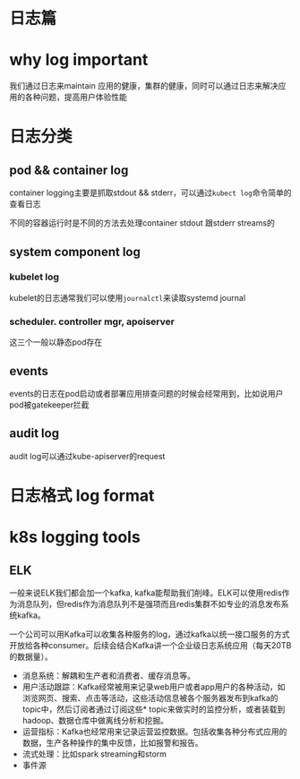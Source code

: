 # 日志篇

# why log important
我们通过日志来maintain 应用的健康，集群的健康，同时可以通过日志来解决应用的各种问题，提高用户体验性能

# 日志分类
## pod && container log
container logging主要是抓取stdout && stderr，可以通过`kubect log`命令简单的查看日志

不同的容器运行时是不同的方法去处理container stdout 跟stderr streams的

## system component log
### kubelet log
kubelet的日志通常我们可以使用`journalctl`来读取systemd journal
### scheduler. controller mgr, apoiserver
这三个一般以静态pod存在

## events
events的日志在pod启动或者部署应用排查问题的时候会经常用到，比如说用户pod被gatekeeper拦截
## audit log
audit log可以通过kube-apiserver的request
# 日志格式 log format

# k8s logging tools

## ELK
一般来说ELK我们都会加一个kafka, kafka能帮助我们削峰。ELK可以使用redis作为消息队列，但redis作为消息队列不是强项而且redis集群不如专业的消息发布系统kafka。

一个公司可以用Kafka可以收集各种服务的log，通过kafka以统一接口服务的方式开放给各种consumer。后续会结合Kafka讲一个企业级日志系统应用（每天20TB的数据量）。
* 消息系统：解耦和生产者和消费者、缓存消息等。
* 用户活动跟踪：Kafka经常被用来记录web用户或者app用户的各种活动，如浏览网页、搜索、点击等活动，这些活动信息被各个服务器发布到kafka的topic中，然后订阅者通过订阅这些* topic来做实时的监控分析，或者装载到hadoop、数据仓库中做离线分析和挖掘。
* 运营指标：Kafka也经常用来记录运营监控数据。包括收集各种分布式应用的数据，生产各种操作的集中反馈，比如报警和报告。
* 流式处理：比如spark streaming和storm
* 事件源
